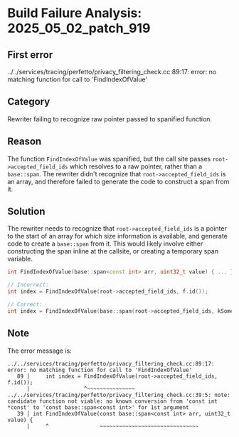 # Build Failure Analysis: 2025_05_02_patch_919

## First error

../../services/tracing/perfetto/privacy_filtering_check.cc:89:17: error: no matching function for call to 'FindIndexOfValue'

## Category
Rewriter failing to recognize raw pointer passed to spanified function.

## Reason
The function `FindIndexOfValue` was spanified, but the call site passes `root->accepted_field_ids` which resolves to a raw pointer, rather than a `base::span`.  The rewriter didn't recognize that `root->accepted_field_ids` is an array, and therefore failed to generate the code to construct a span from it.

## Solution
The rewriter needs to recognize that `root->accepted_field_ids` is a pointer to the start of an array for which size information is available, and generate code to create a `base::span` from it.  This would likely involve either constructing the span inline at the callsite, or creating a temporary span variable.
```c++
int FindIndexOfValue(base::span<const int> arr, uint32_t value) { ... }

// Incorrect:
int index = FindIndexOfValue(root->accepted_field_ids, f.id());

// Correct:
int index = FindIndexOfValue(base::span(root->accepted_field_ids, kSomeSize), f.id());
```

## Note
The error message is:
```
../../services/tracing/perfetto/privacy_filtering_check.cc:89:17: error: no matching function for call to 'FindIndexOfValue'
   89 |     int index = FindIndexOfValue(root->accepted_field_ids, f.id());
      |                 ^~~~~~~~~~~~~~~~
../../services/tracing/perfetto/privacy_filtering_check.cc:39:5: note: candidate function not viable: no known conversion from 'const int *const' to 'const base::span<const int>' for 1st argument
   39 | int FindIndexOfValue(const base::span<const int> arr, uint32_t value) {
      |     ^                ~~~~~~~~~~~~~~~~~~~~~~~~~~~~~~~